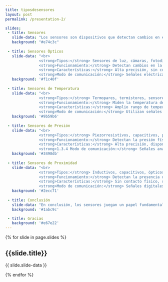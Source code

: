 ```yaml
---
title: tiposdesensores
layout: post
permalink: /presentation-2/

slides:
 - title: Sensores
   slide-data: "Los sensores son dispositivos que detectan cambios en el entorno físico y generan una señal de respuesta que puede ser analógica o digital. Se utilizan en una amplia variedad de aplicaciones industriales, científicas y tecnológicas para medir diferentes variables como luz, temperatura, presión, proximidad, entre otras.<br>"
   background: "#e74c3c"
     
 - title: Sensores Ópticos
   slide-data: "<br> 
               <strong>Tipos:</strong> Sensores de luz, cámaras, fotodiodos, fototransistores, infrarrojos <br>
               <strong>Funcionamiento:</strong> Detectan cambios en la luz o utilizan la luz para medir propiedades físicas como la distancia, la presencia o la velocidad.<br>
               <strong>Características:</strong> Alta precisión, sin contacto físico, rápidos, versátiles, aplicables en varias industrias.<br>
               <strong>Modo de comunicación:</strong> Señales eléctricas o digitales que transportan la información captada. <br>"
   background: '#f1c40f'
   
 - title: Sensores de Temperatura
   slide-data: "<br> 
               <strong>Tipos:</strong> Termopares, termistores, sensores de resistencia (RTD), sensores infrarrojos. <br>
               <strong>Funcionamiento:</strong> Miden la temperatura detectando cambios en la resistencia eléctrica, la emisión de radiación térmica, o la termoelectricidad. <br>
               <strong>Características:</strong> Amplio rango de temperaturas, precisión variable según el tipo de sensor, adecuados para múltiples aplicaciones industriales y científicas. <br>
               <strong>Modo de comunicación:</strong> Utilizan señales analógicas o digitales para transmitir lecturas. <br>"
   background: '#9b59b6'
   
 - title: Sensores de Presión
   slide-data: "<br> 
               <strong>Tipos:</strong> Piezorresistivos, capacitivos, piezoeléctricos, de resonancia. <br>
               <strong>Funcionamiento:</strong> Detectan la presión física aplicada y la convierten en una señal eléctrica proporcional. <br>
               <strong>Características:</strong> Alta precisión, disponibles para varios rangos de presión, resistentes y fiables para mediciones industriales.<br>
               <strong>1.3.4 Modo de comunicación:</strong> Señales analógicas o digitales según el tipo de sensor y aplicación. <br>"
   background: '#3498db'
   
 - title: Sensores de Proximidad
   slide-data: "<br> 
               <strong>Tipos:</strong> Inductivos, capacitivos, ópticos, ultrasónicos. <br>
               <strong>Funcionamiento:</strong> Detectan la presencia o cercanía de objetos sin contacto físico, utilizando diferentes principios como electromagnetismo o ultrasonido. <br>
               <strong>Características:</strong> Sin contacto físico, resistentes, rápidos en la detección, duraderos en condiciones industriales. <br>
               <strong>Modo de comunicación:</strong> Señales digitales, analógicas o inalámbricas según el sistema de uso. <br>"
   background: '#2ecc71'
   
 - title: Conclusión
   slide-data: "En conclusión, los sensores juegan un papel fundamental en la automatización y el control en la industria moderna. Su capacidad para medir con precisión y transmitir datos en tiempo real permite mejorar la eficiencia, seguridad y calidad en una amplia gama de procesos. El uso de sensores continuará expandiéndose con el avance de nuevas tecnologías. <br> <br>"
   background: '#1abc9c'

 - title: Gracias
   background: '#e67e22'
---
```


{% for slide in page.slides %}
                    
<section data-background="{% if slide.background %}{{slide.background}}{% else %}{{page.background}}{% endif %}"><h1>{{slide.title}}</h1>{{ slide.slide-data }}</section>
                    
{% endfor %}

